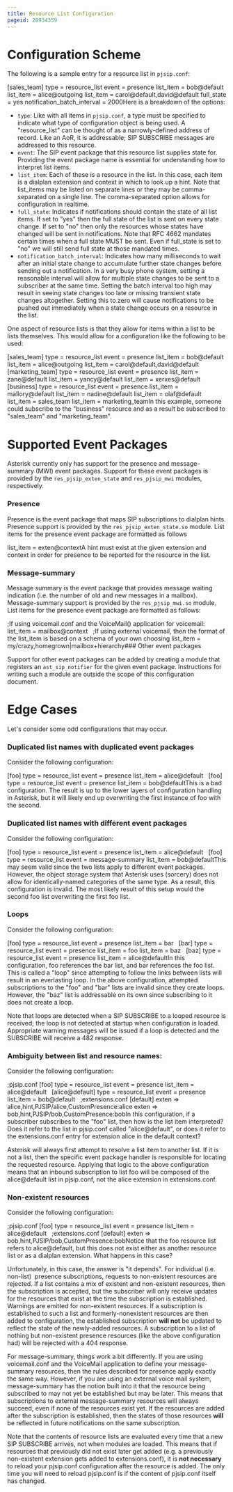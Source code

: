 ```yaml
---
title: Resource List Configuration
pageid: 28934359
---
```


Configuration Scheme
====================

The following is a sample entry for a resource list in `pjsip.conf`:

[sales\_team]
type = resource\_list
event = presence
list\_item = bob@default
list\_item = alice@outgoing
list\_item = carol@default,david@default
full\_state = yes
notification\_batch\_interval = 2000Here is a breakdown of the options:

* `type`: Like with all items in `pjsip.conf`, a type must be specified to indicate what type of configuration object is being used. A "resource\_list" can be thought of as a narrowly-defined address of record. Like an AoR, it is addressable; SIP SUBSCRIBE messages are addressed to this resource.
* `event`: The SIP event package that this resource list supplies state for. Providing the event package name is essential for understanding how to interpret list items.
* `list_item`: Each of these is a resource in the list. In this case, each item is a dialplan extension and context in which to look up a hint. Note that list\_items may be listed on separate lines or they may be comma-separated on a single line. The comma-separated option allows for configuration in realtime.
* `full_state`: Indicates if notifications should contain the state of all list items. If set to "yes" then the full state of the list is sent on every state change. If set to "no" then only the resources whose states have changed will be sent in notifications. Note that RFC 4662 mandates certain times when a full state MUST be sent. Even if full\_state is set to "no" we will still send full state at those mandated times.
* `notification_batch_interval`: Indicates how many milliseconds to wait after an initial state change to accumulate further state changes before sending out a notification. In a very busy phone system, setting a reasonable interval will allow for multiple state changes to be sent to a subscriber at the same time. Setting the batch interval too high may result in seeing state changes too late or missing transient state changes altogether. Setting this to zero will cause notifications to be pushed out immediately when a state change occurs on a resource in the list.

One aspect of resource lists is that they allow for items within a list to be lists themselves. This would allow for a configuration like the following to be used:

[sales\_team]
type = resource\_list
event = presence
list\_item = bob@default
list\_item = alice@outgoing
list\_item = carol@default,david@default
 
[marketing\_team]
type = resource\_list
event = presence
list\_item = zane@default
list\_item = yancy@default
list\_item = xerxes@default
 
[business]
type = resource\_list
event = presence
list\_item = mallory@default
list\_item = nadine@default
list\_item = olaf@default
list\_item = sales\_team
list\_item = marketing\_teamIn this example, someone could subscribe to the "business" resource and as a result be subscribed to "sales\_team" and "marketing\_team".

Supported Event Packages
========================

Asterisk currently only has support for the presence and message-summary (MWI) event packages. Support for these event packages is provided by the `res_pjsip_exten_state` and `res_pjsip_mwi` modules, respectively.

### Presence

Presence is the event package that maps SIP subscriptions to dialplan hints. Presence support is provided by the `res_pjsip_exten_state.so` module. List items for the presence event package are formatted as follows

list\_item = exten@contextA hint must exist at the given extension and context in order for presence to be reported for the resource in the list.

### Message-summary

Message summary is the event package that provides message waiting indication (i.e. the number of old and new messages in a mailbox). Message-summary support is provided by the `res_pjsip_mwi.so` module. List items for the presence event package are formatted as follows:

;If using voicemail.conf and the VoiceMail() application for voicemail:
list\_item = mailbox@context
 
;If using external voicemail, then the format of the list\_item is based on a schema of your own choosing
list\_item = my/crazy,homegrown|mailbox+hierarchy### Other event packages

Support for other event packages can be added by creating a module that registers an `ast_sip_notifier` for the given event package. Instructions for writing such a module are outside the scope of this configuration document.

Edge Cases
==========

Let's consider some odd configurations that may occur.

### Duplicated list names with duplicated event packages

Consider the following configuration:

[foo]
type = resource\_list
event = presence
list\_item = alice@default
 
[foo]
type = resource\_list
event = presence
list\_item = bob@defaultThis is a bad configuration. The result is up to the lower layers of configuration handling in Asterisk, but it will likely end up overwriting the first instance of foo with the second.

### Duplicated list names with different event packages

Consider the following configuration:

[foo]
type = resource\_list
event = presence
list\_item = alice@default
 
[foo]
type = resource\_list
event = message-summary
list\_item = bob@defaultThis may seem valid since the two lists apply to different event packages. However, the object storage system that Asterisk uses (sorcery) does not allow for identically-named categories of the same type. As a result, this configuration is invalid. The most likely result of this setup would the second foo list overwriting the first foo list.

### Loops

Consider the following configuration:

[foo]
type = resource\_list
event = presence
list\_item = bar
 
[bar]
type = resource\_list
event = presence
list\_item = foo
list\_item = baz
 
[baz]
type = resource\_list
event = presence
list\_item = alice@defaultIn this configuration, foo references the bar list, and bar references the foo list. This is called a "loop" since attempting to follow the links between lists will result in an everlasting loop. In the above configuration, attempted subscriptions to the "foo" and "bar" lists are invalid since they create loops. However, the "baz" list is addressable on its own since subscribing to it does not create a loop.

Note that loops are detected when a SIP SUBSCRIBE to a looped resource is received; the loop is not detected at startup when configuration is loaded. Appropriate warning messages will be issued if a loop is detected and the SUBSCRIBE will receive a 482 response.

### Ambiguity between list and resource names:

Consider the following configuration:

;pjsip.conf
[foo]
type = resource\_list
event = presence
list\_item = alice@default
 
[alice@default]
type = resource\_list
event = presence
list\_item = bob@default
 
;extensions.conf
[default]
exten => alice,hint,PJSIP/alice,CustomPresence:alice
exten => bob,hint,PJSIP/bob,CustomPresence:bobIn this configuration, if a subscriber subscribes to the "foo" list, then how is the list item interpreted? Does it refer to the list in pjsip.conf called "alice@default", or does it refer to the extensions.conf entry for extension alice in the default context?

Asterisk will always first attempt to resolve a list item to another list. If it is not a list, then the specific event package handler is responsible for locating the requested resource. Applying that logic to the above configuration means that an inbound subscription to list foo will be composed of the alice@default list in pjsip.conf, not the alice extension in extensions.conf.

### Non-existent resources

Consider the following configuration:

;pjsip.conf
[foo]
type = resource\_list
event = presence
list\_item = alice@default
 
;extensions.conf
[default]
exten => bob,hint,PJSIP/bob,CustomPresence:bobNotice that the foo resource list refers to alice@default, but this does not exist either as another resource list or as a dialplan extension. What happens in this case?

Unfortunately, in this case, the answer is "it depends". For individual (i.e. non-list)  presence subscriptions, requests to non-existent resources are rejected. If a list contains a mix of existent and non-existent resources, then the subscription is accepted, but the subscriber will only receive updates for the resources that exist at the time the subscription is established. Warnings are emitted for non-existent resources. If a subscription is established to such a list and formerly-nonexistent resources are then added to configuration, the established subscription **will not** be updated to reflect the state of the newly-added resources. A subscription to a list of nothing but non-existent presence resources (like the above configuration had) will be rejected with a 404 response.

For message-summary, things work a bit differently. If you are using voicemail.conf and the VoiceMail application to define your message-summary resources, then the rules described for presence apply exactly the same way. However, if you are using an external voice mail system, message-summary has the notion built into it that the resource being subscribed to may not yet be established but may be later. This means that subscriptions to external message-summary resources will always succeed, even if none of the resources exist yet. If the resources are added after the subscription is established, then the states of those resources **will** be reflected in future notifications on the same subscription.

Note that the contents of resource lists are evaluated every time that a new SIP SUBSCRIBE arrives, not when modules are loaded. This means that if resources that previously did not exist later get added (e.g. a previously non-existent extension gets added to extensions.conf), it is **not necessary** to reload your pjsip.conf configuration after the resource is added. The only time you will need to reload pjsip.conf is if the content of pjsip.conf itself has changed.

